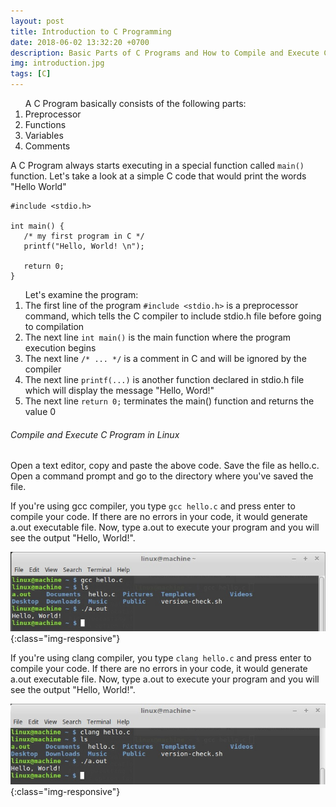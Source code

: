 ```yaml
---
layout: post
title: Introduction to C Programming
date: 2018-06-02 13:32:20 +0700
description: Basic Parts of C Programs and How to Compile and Execute C Program
img: introduction.jpg
tags: [C]
---
```

<ol>A C Program basically consists of the following parts:
<li>Preprocessor</li>
<li>Functions</li>
<li>Variables</li>
<li>Comments</li></ol>

A C Program always starts executing in a special function called <code>main()</code> function. Let's take a look at a
simple
C code that would print the words "Hello World"

<pre>
<code data-language="c">#include &lt;stdio.h&gt;

int main() {
   /* my first program in C */
   printf("Hello, World! \n");

   return 0;
}</code>
</pre>

<ol>Let's examine the program:
<li>The first line of the program <code>#include &lt;stdio.h&gt;</code> is a preprocessor command, which tells the C compiler to include stdio.h file before going to compilation</li>
<li>The next line <code>int main()</code> is the main function where the program execution begins</li>
<li>The next line <code>/* ... */</code> is a comment in C and will be ignored by the compiler</li>
<li>The next line <code>printf(...)</code> is another function declared in stdio.h file which will display the message
"Hello, Word!"</li>
<li>The next line <code>return 0;</code> terminates the main() function and returns the value 0</li></ol>

###### Compile and Execute C Program in Linux

Open a text editor, copy and paste the above code. Save the file as hello.c. Open a command prompt and go to the directory where you've saved the file.

If you're using gcc compiler, you type <code>gcc hello.c</code> and press enter to compile your code. If there are no errors in your code, it would generate a.out executable file. Now, type a.out to execute your program and you will see the output "Hello, World!".

![Compile C program using gcc compiler](/assets/img/gcc.jpg){:class="img-responsive"}

If you're using clang compiler, you type <code>clang hello.c</code> and press enter to compile your code. If there are no errors in your code, it would generate a.out executable file. Now, type a.out to execute your program and you will
see the output "Hello, World!".

![Compile C program using clang compiler](/assets/img/clang.jpg){:class="img-responsive"}